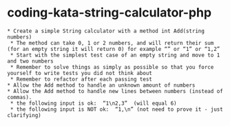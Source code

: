 coding-kata-string-calculator-php
=================================

    * Create a simple String calculator with a method int Add(string numbers)
     * The method can take 0, 1 or 2 numbers, and will return their sum (for an empty string it will return 0) for example “” or “1” or “1,2”
     * Start with the simplest test case of an empty string and move to 1 and two numbers
     * Remember to solve things as simply as possible so that you force yourself to write tests you did not think about
     * Remember to refactor after each passing test
    * Allow the Add method to handle an unknown amount of numbers
    * Allow the Add method to handle new lines between numbers (instead of commas).
     * the following input is ok:  “1\n2,3”  (will equal 6)
     * the following input is NOT ok:  “1,\n” (not need to prove it - just clarifying)
